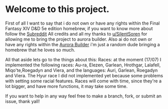 
# Welcome to this project.
First of all I want to say that i do not own or have any rights within the Final Fantasy XIV D&D 5e edition homebrew, if you want to know more about follow the [Subreddit](https://www.reddit.com/r/FFXIVxDnD/)
All credits and all my thanks to [u/SilentSoren](https://www.reddit.com/user/SilentSoren/) for allowing me to bring the project to aurora builder.
Also ai do not own or have any rights within the [Aurora Builder](https://aurorabuilder.com/) i'm just a random dude bringing a homebrew that he loves so much.

All that aside lets go to the things about this:
Races:
at the moment (17/07) I implemented the following races: Au-ra, Elezen, Garlean, Hrothgar, Lalafell, Miqo'te,Roegadyn and Viera, and the languages: Auri, Garlean, Roegadyn and Viera.
The Hyur race I did not implemented yet because some problems with setting some racial features.
Races will come with time, since they're a lot bigger, and have more functions, it may take some time.

If you want to help in any way feel free to make a branch, fork, or submit an issue, thank yall!